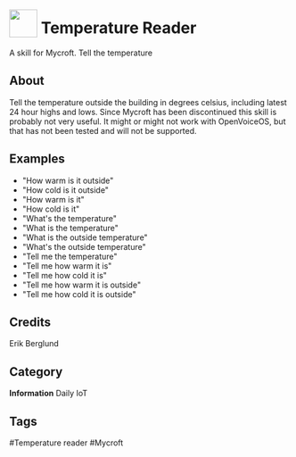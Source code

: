 # <img src="https://raw.githack.com/FortAwesome/Font-Awesome/master/svgs/solid/thermometer-half.svg" card_color="#22A7F0" width="50" height="50" style="vertical-align:bottom"/> Temperature Reader
A skill for Mycroft. Tell the temperature

## About
Tell the temperature outside the building in degrees celsius, including latest 24 hour highs and lows.
Since Mycroft has been discontinued this skill is probably not very useful. It might or might not work with OpenVoiceOS, but that has not been tested and will not be supported.

## Examples
* "How warm is it outside"
* "How cold is it outside"
* "How warm is it"
* "How cold is it"
* "What's the temperature"
* "What is the temperature"
* "What is the outside temperature"
* "What's the outside temperature"
* "Tell me the temperature"
* "Tell me how warm it is"
* "Tell me how cold it is"
* "Tell me how warm it is outside"
* "Tell me how cold it is outside"

## Credits
Erik Berglund

## Category
**Information**
Daily
IoT

## Tags
#Temperature reader
#Mycroft

